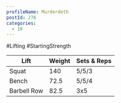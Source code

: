 ```yaml
---
profileName: Murderdeth
postId: 276
categories:
  - 10
---
```

#Lifting #StartingStrength

| Lift | Weight | Sets & Reps |
| --- | --- | --- |
| Squat | 140 | 5/5/3 |
| Bench | 72.5 | 5/5/4 |
| Barbell Row | 82.5 | 3x5 |

